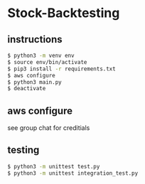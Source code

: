 # Stock-Backtesting

## instructions

```sh
$ python3 -m venv env
$ source env/bin/activate
$ pip3 install -r requirements.txt
$ aws configure
$ python3 main.py
$ deactivate
```
## aws configure

see group chat for creditials

## testing

```sh
$ python3 -m unittest test.py
$ python3 -m unittest integration_test.py
```

